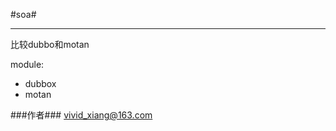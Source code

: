 #soa#

-------

比较dubbo和motan

module:
- dubbox
- motan


###作者###
[vivid_xiang@163.com](vivid_xiang@163.com)